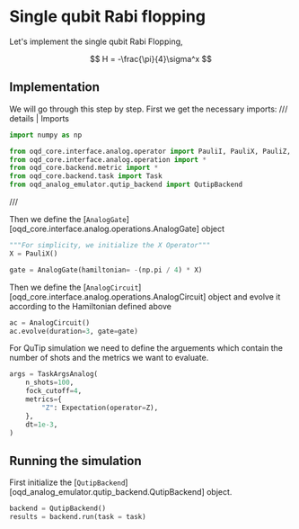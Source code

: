 # Single qubit Rabi flopping

Let's implement the single qubit Rabi Flopping,

$$
H = -\frac{\pi}{4}\sigma^x
$$

## Implementation

We will go through this step by step. First we get the necessary imports:
/// details | Imports

```py
import numpy as np

from oqd_core.interface.analog.operator import PauliI, PauliX, PauliZ, PauliY
from oqd_core.interface.analog.operation import *
from oqd_core.backend.metric import *
from oqd_core.backend.task import Task
from oqd_analog_emulator.qutip_backend import QutipBackend
```

///

Then we define the [`AnalogGate`][oqd_core.interface.analog.operations.AnalogGate] object

```py
"""For simplicity, we initialize the X Operator"""
X = PauliX()

gate = AnalogGate(hamiltonian= -(np.pi / 4) * X)
```

Then we define the [`AnalogCircuit`][oqd_core.interface.analog.operations.AnalogCircuit] object and evolve it according to the Hamiltonian defined above

```py
ac = AnalogCircuit()
ac.evolve(duration=3, gate=gate)
```

For QuTip simulation we need to define the arguements which contain the number of shots and the metrics we want to evaluate.

```py
args = TaskArgsAnalog(
    n_shots=100,
    fock_cutoff=4,
    metrics={
        "Z": Expectation(operator=Z),
    },
    dt=1e-3,
)
```


## Running the simulation

First initialize the [`QutipBackend`][oqd_analog_emulator.qutip_backend.QutipBackend] object.


``` py
backend = QutipBackend()
results = backend.run(task = task)
```